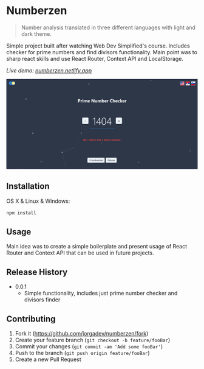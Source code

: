 # Numberzen

> Number analysis translated in three different languages with light and dark theme.

Simple project built after watching Web Dev Simplified's course. Includes checker for prime numbers and find divisors functionality. Main point was to sharp react skills and use React Router, Context API and LocalStorage.

_Live demo: [numberzen.netlify.app](https://numberzen.netlify.app/prime-number)_

![](header.png)

## Installation

OS X & Linux & Windows:

```sh
npm install
```

## Usage

Main idea was to create a simple boilerplate and present usage of React Router and Context API that can be used in future projects.

## Release History

- 0.0.1
  - Simple functionality, includes just prime number checker and divisors finder

## Contributing

1. Fork it (<https://github.com/jorgadev/numberzen/fork>)
2. Create your feature branch (`git checkout -b feature/fooBar`)
3. Commit your changes (`git commit -am 'Add some fooBar'`)
4. Push to the branch (`git push origin feature/fooBar`)
5. Create a new Pull Request
